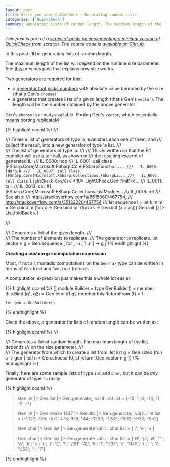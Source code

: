```yaml
---
layout: post
title: Write you some QuickCheck - Generating random lists
categories: ['QuickCheck']
summary: Generating lists of random length. The maximum length of the list will depend on the runtime size parameter. Part of a series of posts on implementing a minimal version of QuickCheck from scratch.
---
```


*This post is part of a [series of posts on implementing a minimal version of QuickCheck](/2016/02/08/write-you-some-quickcheck/) from scratch. The source code is [available on GitHub](https://gist.github.com/moodmosaic/65c576732722b3b7a200).*

In this post I'll be generating lists of random length.

The maximum length of the list will depend on the runtime size parameter. See [this](/2016/02/13/write-you-some-quickcheck-generating-random-integers) previous post that explains how size works.

Two generators are required for this:

* a [generator that picks numbers](/2016/02/10/write-you-some-quickcheck-generating-random-bytes) with absolute value bounded by the size (that's Gen's `choose`)
* a generator that creates lists of a *given* length (that's Gen's `vector`). The length will be the number obtained by the above generator

Gen's `choose` is already available. Porting Gen's `vector`, which essentially [means](https://hackage.haskell.org/package/QuickCheck-2.8.2/docs/src/Test-QuickCheck-Gen.html#vectorOf) porting [replicateM](https://hackage.haskell.org/package/base-4.8.2.0/docs/Control-Monad.html#v:replicateM)

<!-- Until rouge highlights F# syntax, use OCaml -->
{% highlight ocaml %}
/// <summary>
/// Takes a list of generators of type 'a, evaluates each one of them, and
/// collect the result, into a new generator of type 'a list.
/// </summary>
/// <param name="l">The list of generators of type 'a.</param>
/// <remarks>
/// This is written so that the F# compiler will use a tail call, as shown in
/// the resulting excerpt of generated IL:
///   IL_0000: nop
///   IL_0001: call class [FSharp.Core]Microsoft.FSharp.Core.FSharpFunc`2<cl...
///   IL_0006: ldarg.0
///   IL_0007: call class [FSharp.Core]Microsoft.FSharp.Collections.FSharpLi...
///   IL_000c: call class LightCheck.Gen/Gen`1<!!0> LightCheck.Gen::'init'<c...
///   IL_0011: tail.
///   IL_0013: call !!1 [FSharp.Core]Microsoft.FSharp.Collections.ListModule...
///   IL_0018: ret
/// See also:
///   http://stackoverflow.com/a/6615060/467754,
///   http://stackoverflow.com/a/35132220/467754
/// </remarks>
let sequence l =
    let k m m' =
        Gen.bind m (fun x ->
            Gen.bind m' (fun xs ->
                Gen.init (x :: xs)))
    Gen.init [] |> List.foldBack k l

/// <summary>
/// Generates a list of the given length.
/// </summary>
/// <param name="n">The number of elements to replicate.</param>
/// <param name="g">The generator to replicate.</param>
let vector n g =
    Gen.sequence [ for _ in [ 1..n ] -> g ]
{% endhighlight %}

**Creating a custom `gen` computation expression**

Most, if not all, monadic computations on the `Gen<'a>` type can be written in terms of `Gen.bind` and `Gen.init` (return).

A computation expression just makes this a whole lot easier:

<!-- Until rouge highlights F# syntax, use OCaml -->
{% highlight ocaml %}
[<AutoOpen>]
module Builder =
    type GenBuilder() =
        member this.Bind       (g1, g2) = Gen.bind g1 g2
        member this.ReturnFrom (f)      = f

    let gen = GenBuilder()
{% endhighlight %}

Given the above, a generator for lists of random length can be written as:

<!-- Until rouge highlights F# syntax, use OCaml -->
{% highlight ocaml %}
/// <summary>
/// Generates a list of random length. The maximum length of the list depends
/// on the size parameter.
/// </summary>
/// <param name="g">The generator from which to create a list from.</param>
let list g = Gen.sized (fun s -> gen { let! n = Gen.choose (0, s)
                                       return! Gen.vector n g })
{% endhighlight %}

Finally, here are some sample lists of type `int` and `char`, but it can be *any* generator of type `'a` really

<!-- Until rouge highlights F# syntax, use OCaml -->
{% highlight ocaml %}
> Gen.int |> Gen.list |> Gen.generate;;
val it : int list = [-10; 1; 0; -14; 11; -2; -7]

> Gen.int |> Gen.resize 1337 |> Gen.list |> Gen.generate;;
val it : int list =
  [-1027; 739; -571; 475; 979; 144; -1239; -1282; -1012; -932; -952]

> Gen.char |> Gen.list |> Gen.generate
val it : char list = [':'; 'e'; '«']

> Gen.char |> Gen.list |> Gen.generate
val it : char list =
  ['H'; 'µ'; 'Ø'; '°'; 'ò'; 'k'; '<'; 't'; 't'; 'È'; '\\'; '\151'; 'Æ'; '¥';
   '/'; '\137'; 'é'; '\145'; '/'; 'Ì'; 'ï'; '\153'; '·'; '7']

{% endhighlight %}
